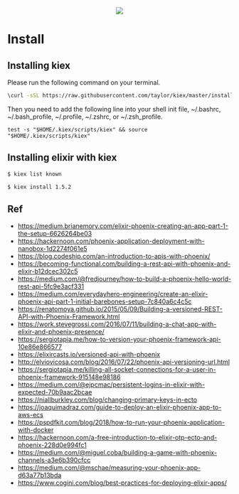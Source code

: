 <p align="center">
  <img src="https://raw.githubusercontent.com/phoenixframework/phoenix/master/priv/static/phoenix.png">
</p>

# Install

## Installing kiex

Please run the following command on your terminal.

```bash
\curl -sSL https://raw.githubusercontent.com/taylor/kiex/master/install | bash -s
```

Then you need to add the following line into your shell init file, ~/.bashrc, ~/.bash_profile, ~/.profile, ~/.zshrc, or ~/.zsh_profile.

```
test -s "$HOME/.kiex/scripts/kiex" && source "$HOME/.kiex/scripts/kiex"
```
## Installing elixir with kiex

```bash
$ kiex list known
```

```bash
$ kiex install 1.5.2
```

## Ref

- https://medium.brianemory.com/elixir-phoenix-creating-an-app-part-1-the-setup-6626264be03
- https://hackernoon.com/phoenix-application-deployment-with-nanobox-1d2274f061e5
- https://blog.codeship.com/an-introduction-to-apis-with-phoenix/
- https://becoming-functional.com/building-a-rest-api-with-phoenix-and-elixir-b12dcec302c5
- https://medium.com/@fredjourney/how-to-build-a-phoenix-hello-world-rest-api-5fc9e3acf331
- https://medium.com/everydayhero-engineering/create-an-elixir-phoenix-api-part-1-initial-barebones-setup-7c840a6c4c5c
- https://renatomoya.github.io/2015/05/09/Building-a-versioned-REST-API-with-Phoenix-Framework.html
- https://work.stevegrossi.com/2016/07/11/building-a-chat-app-with-elixir-and-phoenix-presence/
- https://sergiotapia.me/how-to-version-your-phoenix-framework-api-10e86e866577
- https://elixircasts.io/versioned-api-with-phoenix
- http://elviovicosa.com/blog/2016/07/22/phoenix-api-versioning-url.html
- https://sergiotapia.me/killing-all-socket-connections-for-a-user-in-phoenix-framework-915148e98186
- https://medium.com/@ejpcmac/persistent-logins-in-elixir-with-expected-70b9aac2bcae
- https://niallburkley.com/blog/changing-primary-keys-in-ecto
- https://joaquimadraz.com/guide-to-deploy-an-elixir-phoenix-app-to-aws-ecs
- https://pspdfkit.com/blog/2018/how-to-run-your-phoenix-application-with-docker
- https://hackernoon.com/a-free-introduction-to-elixir-otp-ecto-and-phoenix-228d0e994fc1
- https://medium.com/@miguel.coba/building-a-game-with-phoenix-channels-a3e6b390cfcc
- https://medium.com/@mschae/measuring-your-phoenix-app-d63a77b13bda
- https://www.cogini.com/blog/best-practices-for-deploying-elixir-apps/

